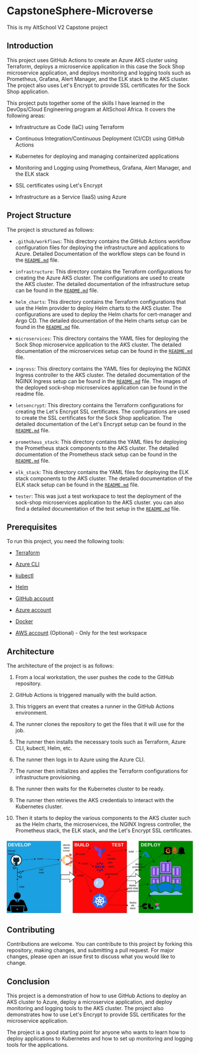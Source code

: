 # CapstoneSphere-Microverse

This is my AltSchool V2 Capstone project

## Introduction

This project uses GitHub Actions to create an Azure AKS cluster using Terraform, deploys a microservice application in this case the Sock Shop microservice application, and deploys monitoring and logging tools such as Prometheus, Grafana, Alert Manager, and the ELK stack to the AKS cluster. The project also uses Let's Encrypt to provide SSL certificates for the Sock Shop application.

This project puts together some of the skills I have learned in the DevOps/Cloud Engineering program at AltSchool Africa. It covers the following areas:

- Infrastructure as Code (IaC) using Terraform

- Continuous Integration/Continuous Deployment (CI/CD) using GitHub Actions

- Kubernetes for deploying and managing containerized applications

- Monitoring and Logging using Prometheus, Grafana, Alert Manager, and the ELK stack

- SSL certificates using Let's Encrypt

- Infrastructure as a Service (IaaS) using Azure

## Project Structure

The project is structured as follows:

- `.github/workflows`: This directory contains the GitHub Actions workflow configuration files for deploying the infrastructure and applications to Azure. Detailed Documentation of the workflow steps can be found in the [`README.md`](.github/workflows/README.md) file.

- `infrastructure`: This directory contains the Terraform configurations for creating the Azure AKS cluster. The configurations are used to create the AKS cluster. The detailed documentation of the infrastructure setup can be found in the [`README.md`](infrastructure/README.md) file.

- `helm_charts`: This directory contains the Terraform configurations that use the Helm provider to deploy Helm charts to the AKS cluster. The configurations are used to deploy the Helm charts for cert-manager and Argo CD. The detailed documentation of the Helm charts setup can be found in the [`README.md`](helm_charts/README.md) file.

- `microservices`: This directory contains the YAML files for deploying the Sock Shop microservice application to the AKS cluster. The detailed documentation of the microservices setup can be found in the [`README.md`](microservices/README.md) file.

- `ingress`: This directory contains the YAML files for deploying the NGINX Ingress controller to the AKS cluster. The detailed documentation of the NGINX Ingress setup can be found in the [`README.md`](ingress/README.md) file. The images of the deployed sock-shop microservices application can be found in the readme file.

- `letsencrypt`: This directory contains the Terraform configurations for creating the Let's Encrypt SSL certificates. The configurations are used to create the SSL certificates for the Sock Shop application. The detailed documentation of the Let's Encrypt setup can be found in the [`README.md`](letsencrypt/README.md) file.

- `prometheus_stack`: This directory contains the YAML files for deploying the Prometheus stack components to the AKS cluster. The detailed documentation of the Prometheus stack setup can be found in the [`README.md`](prometheus_stack/README.md) file.

- `elk_stack`: This directory contains the YAML files for deploying the ELK stack components to the AKS cluster. The detailed documentation of the ELK stack setup can be found in the [`README.md`](elk_stack/README.md) file.

- `tester`: This was just a test workspace to test the deployment of the sock-shop microservices application to the AKS cluster. you can also find a detailed documentation of the test setup in the [`README.md`](tester/README.md) file.

## Prerequisites

To run this project, you need the following tools:

- [Terraform](https://www.terraform.io/downloads.html)

- [Azure CLI](https://docs.microsoft.com/en-us/cli/azure/install-azure-cli)

- [kubectl](https://kubernetes.io/docs/tasks/tools/install-kubectl/)

- [Helm](https://helm.sh/docs/intro/install/)

- [GitHub account](https://github.com/)

- [Azure account](https://azure.microsoft.com/en-us/free/)

- [Docker](https://docs.docker.com/get-docker/)

- [AWS account](https://aws.amazon.com/) (Optional) - Only for the test workspace

## Architecture

The architecture of the project is as follows:

1. From a local workstation, the user pushes the code to the GitHub repository.

2. GitHub Actions is triggered manually with the build action.

3. This triggers an event that creates a runner in the GitHub Actions environment.

4. The runner clones the repository to get the files that it will use for the job.

5. The runner then installs the necessary tools such as Terraform, Azure CLI, kubectl, Helm, etc.

6. The runner then logs in to Azure using the Azure CLI.

7. The runner then initializes and applies the Terraform configurations for infrastructure provisioning.

8. The runner then waits for the Kubernetes cluster to be ready.

9. The runner then retrieves the AKS credentials to interact with the Kubernetes cluster.

10. Then it starts to deploy the various components to the AKS cluster such as the Helm charts, the microservices, the NGINX Ingress controller, the Prometheus stack, the ELK stack, and the Let's Encrypt SSL certificates.

![Architecture](.img/capstone.jpg)

## Contributing

Contributions are welcome. You can contribute to this project by forking this repository, making changes, and submitting a pull request. For major changes, please open an issue first to discuss what you would like to change.

## Conclusion

This project is a demonstration of how to use GitHub Actions to deploy an AKS cluster to Azure, deploy a microservice application, and deploy monitoring and logging tools to the AKS cluster. The project also demonstrates how to use Let's Encrypt to provide SSL certificates for the microservice application.

The project is a good starting point for anyone who wants to learn how to deploy applications to Kubernetes and how to set up monitoring and logging tools for the applications.

